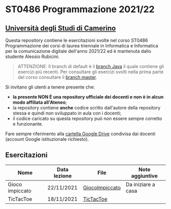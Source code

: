 # ST0486 Programmazione 2021/22
## [Università degli Studi di Camerino](https://www.unicam.it)

Questa repository contiene le esercitazioni svolte nel corso ST0486 Programmazione dei corsi di laurea triennale in Informatica e Informatica
per la comunicazione digitale dell'anno 2021/22 ed è mantenuta dallo studente Alessio Rubicini.

> ATTENZIONE: Il branch di default è il [branch Java](https://github.com/alessiorubicini/ST0486-PROGRAMMAZIONE-UNICAM2122/tree/java) il quale contiene gli esercizi più recenti. Per consultare gli esercizi svolti nella prima parte del corso consultare il [branch master](https://github.com/alessiorubicini/ST0486-PROGRAMMAZIONE-UNICAM2122/tree/master).

Si invitano gli utenti a tenere presente che:
- **la presente NON È una repository ufficiale dei docenti e non è in alcun modo affiliata all'Ateneo**;
- la repository contiene **anche** codice scritto dall'autore della repository stessa e quindi non sviluppato in aula con i docenti;
- il codice caricato su questa repository può non essere sempre corretto e funzionante.

Fare sempre riferimento alla [cartella Google Drive](https://drive.google.com/drive/u/1/folders/1e-Q81TlmG_w784olLX7hXzYXw727Wb_k) condivisa dai docenti (account Google istituzionale richiesto).

## Esercitazioni
| Nome                              	    | Data lezione	    | File                                   							| Note aggiuntive		  	|
| ----------------------------------------- | ----------------- | ----------------------------------------------------------------- | ------------------------- |
| Gioco impiccato				    		| 22/11/2021        | [GiocoImpiccato](GiocoImpiccato/src/it/unicam/cs/prog/impiccato)  | Da iniziare a casa	 	|
| TicTacToe				    				| 18/11/2021        | [TicTacToe](TicTacToe/src/it/unicam/cs/prog/ttt)			 		| 						   	|